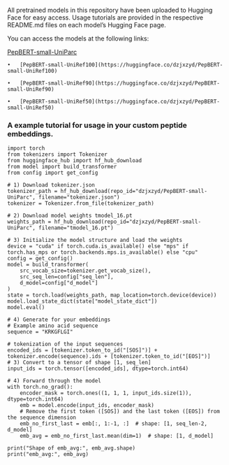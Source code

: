 All pretrained models in this repository have been uploaded to Hugging Face for easy access. Usage tutorials are provided in the respective README.md files on each model’s Hugging Face page.

You can access the models at the following links:

[PepBERT-small-UniParc](https://huggingface.co/dzjxzyd/PepBERT-small-UniParc)
 
 	•	[PepBERT-small-UniRef100](https://huggingface.co/dzjxzyd/PepBERT-small-UniRef100)
  
  	•	[PepBERT-small-UniRef90](https://huggingface.co/dzjxzyd/PepBERT-small-UniRef90)
   
   	•	[PepBERT-small-UniRef50](https://huggingface.co/dzjxzyd/PepBERT-small-UniRef50)

### A example tutorial for usage in your custom peptide embeddings.

```
import torch
from tokenizers import Tokenizer
from huggingface_hub import hf_hub_download
from model import build_transformer
from config import get_config

# 1) Download tokenizer.json
tokenizer_path = hf_hub_download(repo_id="dzjxzyd/PepBERT-small-UniParc", filename="tokenizer.json")
tokenizer = Tokenizer.from_file(tokenizer_path)

# 2) Download model weights tmodel_16.pt
weights_path = hf_hub_download(repo_id="dzjxzyd/PepBERT-small-UniParc", filename="tmodel_16.pt")

# 3) Initialize the model structure and load the weights
device = "cuda" if torch.cuda.is_available() else "mps" if torch.has_mps or torch.backends.mps.is_available() else "cpu"
config = get_config()
model = build_transformer(
    src_vocab_size=tokenizer.get_vocab_size(),
    src_seq_len=config["seq_len"],
    d_model=config["d_model"]
)
state = torch.load(weights_path, map_location=torch.device(device))
model.load_state_dict(state["model_state_dict"])
model.eval()

# 4) Generate for your embeddings 
# Example amino acid sequence
sequence = "KRKGFLGI"

# tokenization of the input sequences
encoded_ids = [tokenizer.token_to_id("[SOS]")] + tokenizer.encode(sequence).ids + [tokenizer.token_to_id("[EOS]")]
# 3) Convert to a tensor of shape [1, seq_len]
input_ids = torch.tensor([encoded_ids], dtype=torch.int64)

# 4) Forward through the model
with torch.no_grad():
    encoder_mask = torch.ones((1, 1, 1, input_ids.size(1)), dtype=torch.int64)
    emb = model.encode(input_ids, encoder_mask)
    # Remove the first token ([SOS]) and the last token ([EOS]) from the sequence dimension
    emb_no_first_last = emb[:, 1:-1, :]  # shape: [1, seq_len-2, d_model]
    emb_avg = emb_no_first_last.mean(dim=1)  # shape: [1, d_model]
    
print("Shape of emb_avg:", emb_avg.shape)
print("emb_avg:", emb_avg)
```
